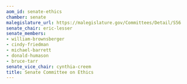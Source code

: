 ```yaml
---
aom_id: senate-ethics
chamber: senate
malegislature_url: https://malegislature.gov/Committees/Detail/S56
senate_chair: eric-lesser
senate_members:
- william-brownsberger
- cindy-friedman
- michael-barrett
- donald-humason
- bruce-tarr
senate_vice_chair: cynthia-creem
title: Senate Committee on Ethics
---
```

